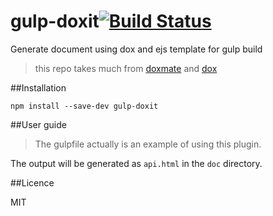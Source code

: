 # gulp-doxit[![Build Status](https://travis-ci.org/shuson/gulp-zip.svg?branch=master)](https://travis-ci.org/shuson/gulp-doxit)
Generate document using dox and ejs template for gulp build

>this repo takes much from [doxmate](https://github.com/JacksonTian/doxmate) and [dox](https://github.com/tj/dox) 

##Installation
```
npm install --save-dev gulp-doxit
```

##User guide

>The gulpfile actually is an example of using this plugin.

The output will be generated as ``api.html`` in the ``doc`` directory.

##Licence

MIT
